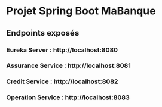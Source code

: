 # Projet Spring Boot MaBanque

## Endpoints exposés

### Eureka Server : http://localhost:8080
### Assurance Service : http://localhost:8081
### Credit Service : http://localhost:8082
### Operation Service : http://localhost:8083